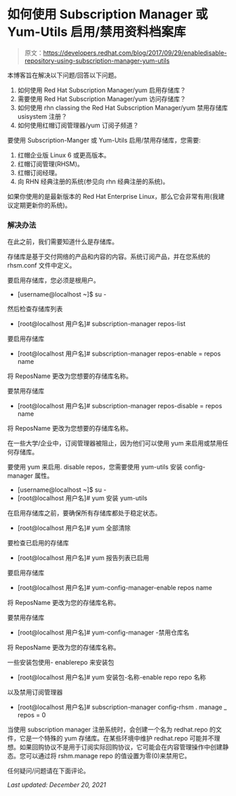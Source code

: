 # 如何使用 Subscription Manager 或 Yum-Utils 启用/禁用资料档案库

> 原文：<https://developers.redhat.com/blog/2017/09/29/enabledisable-repository-using-subscription-manager-yum-utils>

本博客旨在解决以下问题/回答以下问题。

1.  如何使用 Red Hat Subscription Manager/yum 启用存储库？
2.  需要使用 Red Hat Subscription Manager/yum 访问存储库？
3.  如何使用 rhn classing the Red Hat Subscription Manager/yum 禁用存储库 usisystem 注册？
4.  如何使用红帽订阅管理器/yum 订阅子频道？

要使用 Subscription-Manger 或 Yum-Utils 启用/禁用存储库，您需要:

1.  红帽企业版 Linux 6 或更高版本。
2.  红帽订阅管理(RHSM)。
3.  红帽订阅经理。
4.  向 RHN 经典注册的系统(参见向 rhn 经典注册的系统)。

如果你使用的是最新版本的 Red Hat Enterprise Linux，那么它会非常有用(我建议定期更新你的系统)。

### 解决办法

在此之前，我们需要知道什么是存储库。

存储库是基于交付网络的产品和内容的内容。系统订阅产品，并在您系统的 rhsm.conf 文件中定义。

要启用存储库，您必须是根用户。

*   [username@localhost ~]$ su -

然后检查存储库列表

*   [root@localhost 用户名]# subscription-manager repos-list

要启用存储库

*   [root@localhost 用户名]# subscription-manager repos-enable = repos name

将 ReposName 更改为您想要的存储库名称。

要禁用存储库

*   [root@localhost 用户名]# subscription-manager repos-disable = repos name

将 ReposName 更改为您想要的存储库名称。

在一些大学/企业中，订阅管理器被阻止，因为他们可以使用 yum 来启用或禁用任何存储库。

要使用 yum 来启用. disable repos，您需要使用 yum-utils 安装 config-manager 属性。

*   [username@localhost ~]$ su -
*   [root@localhost 用户名]# yum 安装 yum-utils

在启用存储库之前，要确保所有存储库都处于稳定状态。

*   [root@localhost 用户名]# yum 全部清除

要检查已启用的存储库

*   [root@localhost 用户名]# yum 报告列表已启用

要启用存储库

*   [root@localhost 用户名]# yum-config-manager-enable repos name

将 ReposName 更改为您的存储库名称。

要禁用存储库

*   [root@localhost 用户名]# yum-config-manager -禁用仓库名

将 ReposName 更改为您的存储库名称。

一些安装包使用- enablerepo 来安装包

*   [root@localhost 用户名]# yum 安装包-名称-enable repo repo 名称

以及禁用订阅管理器

*   [root@localhost 用户名]# subscription-manager config-rhsm . manage _ repos = 0

当使用 subscription manager 注册系统时，会创建一个名为 redhat.repo 的文件，它是一个特殊的 yum 存储库。在某些环境中维护 redhat.repo 可能并不理想。如果回购协议不是用于订阅实际回购协议，它可能会在内容管理操作中创建静态。您可以通过将 rshm.manage repo 的值设置为零(0)来禁用它。

任何疑问/问题请在下面评论。

*Last updated: December 20, 2021*